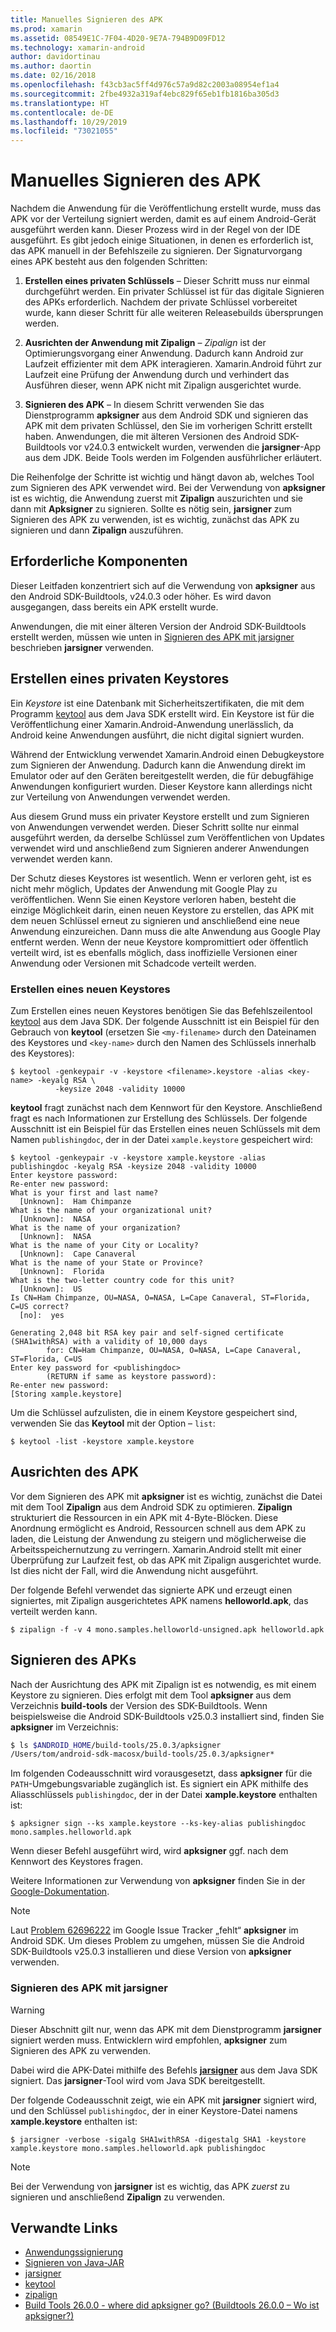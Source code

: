```yaml
---
title: Manuelles Signieren des APK
ms.prod: xamarin
ms.assetid: 08549E1C-7F04-4D20-9E7A-794B9D09FD12
ms.technology: xamarin-android
author: davidortinau
ms.author: daortin
ms.date: 02/16/2018
ms.openlocfilehash: f43cb3ac5ff4d976c57a9d82c2003a08954ef1a4
ms.sourcegitcommit: 2fbe4932a319af4ebc829f65eb1fb1816ba305d3
ms.translationtype: HT
ms.contentlocale: de-DE
ms.lasthandoff: 10/29/2019
ms.locfileid: "73021055"
---
```

# <a name="manually-signing-the-apk"></a>Manuelles Signieren des APK

Nachdem die Anwendung für die Veröffentlichung erstellt wurde, muss das APK vor der Verteilung signiert werden, damit es auf einem Android-Gerät ausgeführt werden kann. Dieser Prozess wird in der Regel von der IDE ausgeführt. Es gibt jedoch einige Situationen, in denen es erforderlich ist, das APK manuell in der Befehlszeile zu signieren. Der Signaturvorgang eines APK besteht aus den folgenden Schritten:

1. **Erstellen eines privaten Schlüssels** &ndash; Dieser Schritt muss nur einmal durchgeführt werden. Ein privater Schlüssel ist für das digitale Signieren des APKs erforderlich.
    Nachdem der private Schlüssel vorbereitet wurde, kann dieser Schritt für alle weiteren Releasebuilds übersprungen werden.

2. **Ausrichten der Anwendung mit Zipalign** &ndash; *Zipalign* ist der Optimierungsvorgang einer Anwendung. Dadurch kann Android zur Laufzeit effizienter mit dem APK interagieren. Xamarin.Android führt zur Laufzeit eine Prüfung der Anwendung durch und verhindert das Ausführen dieser, wenn APK nicht mit Zipalign ausgerichtet wurde.

3. **Signieren des APK** &ndash; In diesem Schritt verwenden Sie das Dienstprogramm **apksigner** aus dem Android SDK und signieren das APK mit dem privaten Schlüssel, den Sie im vorherigen Schritt erstellt haben. Anwendungen, die mit älteren Versionen des Android SDK-Buildtools vor v24.0.3 entwickelt wurden, verwenden die **jarsigner**-App aus dem JDK. Beide Tools werden im Folgenden ausführlicher erläutert. 

Die Reihenfolge der Schritte ist wichtig und hängt davon ab, welches Tool zum Signieren des APK verwendet wird. Bei der Verwendung von **apksigner** ist es wichtig, die Anwendung zuerst mit **Zipalign** auszurichten und sie dann mit **Apksigner** zu signieren.  Sollte es nötig sein, **jarsigner** zum Signieren des APK zu verwenden, ist es wichtig, zunächst das APK zu signieren und dann **Zipalign** auszuführen. 

## <a name="prerequisites"></a>Erforderliche Komponenten

Dieser Leitfaden konzentriert sich auf die Verwendung von **apksigner** aus den Android SDK-Buildtools, v24.0.3 oder höher. Es wird davon ausgegangen, dass bereits ein APK erstellt wurde.

Anwendungen, die mit einer älteren Version der Android SDK-Buildtools erstellt werden, müssen wie unten in [Signieren des APK mit jarsigner](#Sign_the_APK_with_jarsigner) beschrieben **jarsigner** verwenden.

## <a name="create-a-private-keystore"></a>Erstellen eines privaten Keystores

Ein *Keystore* ist eine Datenbank mit Sicherheitszertifikaten, die mit dem Programm [keytool](https://docs.oracle.com/javase/8/docs/technotes/tools/unix/keytool.html) aus dem Java SDK erstellt wird. Ein Keystore ist für die Veröffentlichung einer Xamarin.Android-Anwendung unerlässlich, da Android keine Anwendungen ausführt, die nicht digital signiert wurden.

Während der Entwicklung verwendet Xamarin.Android einen Debugkeystore zum Signieren der Anwendung. Dadurch kann die Anwendung direkt im Emulator oder auf den Geräten bereitgestellt werden, die für debugfähige Anwendungen konfiguriert wurden.
Dieser Keystore kann allerdings nicht zur Verteilung von Anwendungen verwendet werden.

Aus diesem Grund muss ein privater Keystore erstellt und zum Signieren von Anwendungen verwendet werden. Dieser Schritt sollte nur einmal ausgeführt werden, da derselbe Schlüssel zum Veröffentlichen von Updates verwendet wird und anschließend zum Signieren anderer Anwendungen verwendet werden kann.

Der Schutz dieses Keystores ist wesentlich. Wenn er verloren geht, ist es nicht mehr möglich, Updates der Anwendung mit Google Play zu veröffentlichen.
Wenn Sie einen Keystore verloren haben, besteht die einzige Möglichkeit darin, einen neuen Keystore zu erstellen, das APK mit dem neuen Schlüssel erneut zu signieren und anschließend eine neue Anwendung einzureichen. Dann muss die alte Anwendung aus Google Play entfernt werden. Wenn der neue Keystore kompromittiert oder öffentlich verteilt wird, ist es ebenfalls möglich, dass inoffizielle Versionen einer Anwendung oder Versionen mit Schadcode verteilt werden.

### <a name="create-a-new-keystore"></a>Erstellen eines neuen Keystores

Zum Erstellen eines neuen Keystores benötigen Sie das Befehlszeilentool [keytool](https://docs.oracle.com/javase/8/docs/technotes/tools/unix/keytool.html) aus dem Java SDK. Der folgende Ausschnitt ist ein Beispiel für den Gebrauch von **keytool** (ersetzen Sie `<my-filename>` durch den Dateinamen des Keystores und `<key-name>` durch den Namen des Schlüssels innerhalb des Keystores):

```shell
$ keytool -genkeypair -v -keystore <filename>.keystore -alias <key-name> -keyalg RSA \
          -keysize 2048 -validity 10000
```

**keytool** fragt zunächst nach dem Kennwort für den Keystore. Anschließend fragt es nach Informationen zur Erstellung des Schlüssels. Der folgende Ausschnitt ist ein Beispiel für das Erstellen eines neuen Schlüssels mit dem Namen `publishingdoc`, der in der Datei `xample.keystore` gespeichert wird:

```shell
$ keytool -genkeypair -v -keystore xample.keystore -alias publishingdoc -keyalg RSA -keysize 2048 -validity 10000
Enter keystore password:
Re-enter new password:
What is your first and last name?
  [Unknown]:  Ham Chimpanze
What is the name of your organizational unit?
  [Unknown]:  NASA
What is the name of your organization?
  [Unknown]:  NASA
What is the name of your City or Locality?
  [Unknown]:  Cape Canaveral
What is the name of your State or Province?
  [Unknown]:  Florida
What is the two-letter country code for this unit?
  [Unknown]:  US
Is CN=Ham Chimpanze, OU=NASA, O=NASA, L=Cape Canaveral, ST=Florida, C=US correct?
  [no]:  yes

Generating 2,048 bit RSA key pair and self-signed certificate (SHA1withRSA) with a validity of 10,000 days
        for: CN=Ham Chimpanze, OU=NASA, O=NASA, L=Cape Canaveral, ST=Florida, C=US
Enter key password for <publishingdoc>
        (RETURN if same as keystore password):
Re-enter new password:
[Storing xample.keystore]
```

Um die Schlüssel aufzulisten, die in einem Keystore gespeichert sind, verwenden Sie das **Keytool** mit der Option &ndash; `list`:

```shell
$ keytool -list -keystore xample.keystore
```

## <a name="zipalign-the-apk"></a>Ausrichten des APK

Vor dem Signieren des APK mit **apksigner** ist es wichtig, zunächst die Datei mit dem Tool **Zipalign** aus dem Android SDK zu optimieren. **Zipalign** strukturiert die Ressourcen in ein APK mit 4-Byte-Blöcken. Diese Anordnung ermöglicht es Android, Ressourcen schnell aus dem APK zu laden, die Leistung der Anwendung zu steigern und möglicherweise die Arbeitsspeichernutzung zu verringern. Xamarin.Android stellt mit einer Überprüfung zur Laufzeit fest, ob das APK mit Zipalign ausgerichtet wurde. Ist dies nicht der Fall, wird die Anwendung nicht ausgeführt.

Der folgende Befehl verwendet das signierte APK und erzeugt einen signiertes, mit Zipalign ausgerichtetes APK namens **helloworld.apk**, das verteilt werden kann.

```shell
$ zipalign -f -v 4 mono.samples.helloworld-unsigned.apk helloworld.apk
```

## <a name="sign-the-apk"></a>Signieren des APKs

Nach der Ausrichtung des APK mit Zipalign ist es notwendig, es mit einem Keystore zu signieren. Dies erfolgt mit dem Tool **apksigner** aus dem Verzeichnis **build-tools** der Version des SDK-Buildtools.  Wenn beispielsweise die Android SDK-Buildtools v25.0.3 installiert sind, finden Sie **apksigner** im Verzeichnis:

```bash
$ ls $ANDROID_HOME/build-tools/25.0.3/apksigner
/Users/tom/android-sdk-macosx/build-tools/25.0.3/apksigner*
```

Im folgenden Codeausschnitt wird vorausgesetzt, dass **apksigner** für die `PATH`-Umgebungsvariable zugänglich ist. Es signiert ein APK mithilfe des Aliasschlüssels `publishingdoc`, der in der Datei **xample.keystore** enthalten ist:

```shell
$ apksigner sign --ks xample.keystore --ks-key-alias publishingdoc mono.samples.helloworld.apk
```

Wenn dieser Befehl ausgeführt wird, wird **apksigner** ggf. nach dem Kennwort des Keystores fragen.

Weitere Informationen zur Verwendung von **apksigner** finden Sie in der [Google-Dokumentation](https://developer.android.com/studio/command-line/apksigner.html).

> [!NOTE]
> Laut [Problem 62696222](https://issuetracker.google.com/issues/62696222) im Google Issue Tracker „fehlt“ **apksigner** im Android SDK. Um dieses Problem zu umgehen, müssen Sie die Android SDK-Buildtools v25.0.3 installieren und diese Version von **apksigner** verwenden.  

<a name="Sign_the_APK_with_jarsigner" />

### <a name="sign-the-apk-with-jarsigner"></a>Signieren des APK mit jarsigner

> [!WARNING]
> Dieser Abschnitt gilt nur, wenn das APK mit dem Dienstprogramm **jarsigner** signiert werden muss. Entwicklern wird empfohlen, **apksigner** zum Signieren des APK zu verwenden.

Dabei wird die APK-Datei mithilfe des Befehls **[jarsigner](https://docs.oracle.com/javase/8/docs/technotes/tools/windows/jarsigner.html)** aus dem Java SDK signiert.  Das **jarsigner**-Tool wird vom Java SDK bereitgestellt. 

Der folgende Codeausschnit zeigt, wie ein APK mit **jarsigner** signiert wird, und den Schlüssel `publishingdoc`, der in einer Keystore-Datei namens **xample.keystore** enthalten ist:

```shell
$ jarsigner -verbose -sigalg SHA1withRSA -digestalg SHA1 -keystore xample.keystore mono.samples.helloworld.apk publishingdoc
```

> [!NOTE]
> Bei der Verwendung von **jarsigner** ist es wichtig, das APK _zuerst_ zu signieren und anschließend **Zipalign** zu verwenden.  

## <a name="related-links"></a>Verwandte Links

- [Anwendungssignierung](https://source.android.com/security/apksigning/)
- [Signieren von Java-JAR](https://docs.oracle.com/javase/8/docs/technotes~/jar/jar.html#Signed_JAR_File)
- [jarsigner](https://docs.oracle.com/javase/8/docs/technotes/tools/windows/jarsigner.html)
- [keytool](https://docs.oracle.com/javase/8/docs/technotes/tools/unix/keytool.html)
- [zipalign](https://developer.android.com/studio/command-line/zipalign.html)
- [Build Tools 26.0.0 - where did apksigner go? (Buildtools 26.0.0 – Wo ist apksigner?)](https://issuetracker.google.com/issues/62696222)
